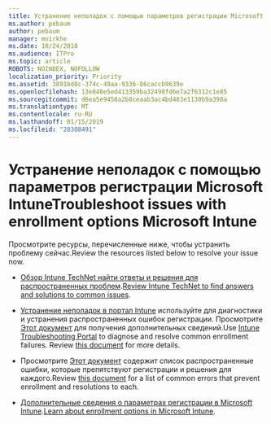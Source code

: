 ```yaml
---
title: Устранение неполадок с помощью параметров регистрации Microsoft Intune
ms.author: pebaum
author: pebaum
manager: mnirkhe
ms.date: 10/24/2018
ms.audience: ITPro
ms.topic: article
ROBOTS: NOINDEX, NOFOLLOW
localization_priority: Priority
ms.assetid: 3891bd0c-374c-49aa-9336-86caccb9639e
ms.openlocfilehash: 13e840e5ed413359ba32498fd6e7a2f6312c1e85
ms.sourcegitcommit: d6ea5e9458a2b8ceaab3ac4bd483e1130b9a398a
ms.translationtype: MT
ms.contentlocale: ru-RU
ms.lasthandoff: 01/15/2019
ms.locfileid: "28308491"
---
```

# <a name="troubleshoot-issues-with-enrollment-options-microsoft-intune"></a><span data-ttu-id="b2bf6-102">Устранение неполадок с помощью параметров регистрации Microsoft Intune</span><span class="sxs-lookup"><span data-stu-id="b2bf6-102">Troubleshoot issues with enrollment options Microsoft Intune</span></span>

<span data-ttu-id="b2bf6-103">Просмотрите ресурсы, перечисленные ниже, чтобы устранить проблему сейчас.</span><span class="sxs-lookup"><span data-stu-id="b2bf6-103">Review the resources listed below to resolve your issue now.</span></span> 
  
- <span data-ttu-id="b2bf6-104">[Обзор Intune TechNet найти ответы и решения для распространенных проблем](https://social.technet.microsoft.com/Forums/en-US/home?category=microsoftintune&amp;filter=alltypes&amp;sort=lastpostdesc).</span><span class="sxs-lookup"><span data-stu-id="b2bf6-104">[Review Intune TechNet to find answers and solutions to common issues](https://social.technet.microsoft.com/Forums/en-US/home?category=microsoftintune&amp;filter=alltypes&amp;sort=lastpostdesc).</span></span>
    
- <span data-ttu-id="b2bf6-p101">[Устранение неполадок в портал Intune](https://aka.ms/intunetroubleshooting) используйте для диагностики и устранения распространенных ошибок регистрации. Просмотрите [Этот документ](https://docs.microsoft.com/en-us/intune/help-desk-operators) для получения дополнительных сведений.</span><span class="sxs-lookup"><span data-stu-id="b2bf6-p101">Use [Intune Troubleshooting Portal](https://aka.ms/intunetroubleshooting) to diagnose and resolve common enrollment failures. Review [this document](https://docs.microsoft.com/en-us/intune/help-desk-operators) for more details.</span></span> 
    
- <span data-ttu-id="b2bf6-107">Просмотрите [Этот документ](https://docs.microsoft.com/en-us/intune-classic/Troubleshoot/troubleshoot-device-enrollment-in-intune) содержит список распространенные ошибки, которые препятствуют регистрации и решения для каждого.</span><span class="sxs-lookup"><span data-stu-id="b2bf6-107">Review [this document](https://docs.microsoft.com/en-us/intune-classic/Troubleshoot/troubleshoot-device-enrollment-in-intune) for a list of common errors that prevent enrollment and resolutions to each.</span></span> 
    
- <span data-ttu-id="b2bf6-108">[Дополнительные сведения о параметрах регистрации в Microsoft Intune](https://docs.microsoft.com/en-us/intune/enrollment-options).</span><span class="sxs-lookup"><span data-stu-id="b2bf6-108">[Learn about enrollment options in Microsoft Intune](https://docs.microsoft.com/en-us/intune/enrollment-options).</span></span>
    

